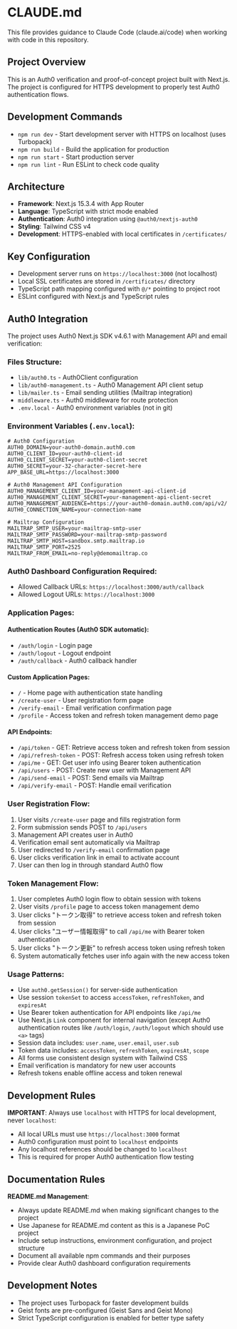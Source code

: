 # CLAUDE.md

This file provides guidance to Claude Code (claude.ai/code) when working with code in this repository.

## Project Overview

This is an Auth0 verification and proof-of-concept project built with Next.js. The project is configured for HTTPS development to properly test Auth0 authentication flows.

## Development Commands

- `npm run dev` - Start development server with HTTPS on localhost (uses Turbopack)
- `npm run build` - Build the application for production
- `npm run start` - Start production server
- `npm run lint` - Run ESLint to check code quality

## Architecture

- **Framework**: Next.js 15.3.4 with App Router
- **Language**: TypeScript with strict mode enabled
- **Authentication**: Auth0 integration using `@auth0/nextjs-auth0`
- **Styling**: Tailwind CSS v4
- **Development**: HTTPS-enabled with local certificates in `/certificates/`

## Key Configuration

- Development server runs on `https://localhost:3000` (not localhost)
- Local SSL certificates are stored in `/certificates/` directory
- TypeScript path mapping configured with `@/*` pointing to project root
- ESLint configured with Next.js and TypeScript rules

## Auth0 Integration

The project uses Auth0 Next.js SDK v4.6.1 with Management API and email verification:

### Files Structure:

- `lib/auth0.ts` - Auth0Client configuration
- `lib/auth0-management.ts` - Auth0 Management API client setup
- `lib/mailer.ts` - Email sending utilities (Mailtrap integration)
- `middleware.ts` - Auth0 middleware for route protection
- `.env.local` - Auth0 environment variables (not in git)

### Environment Variables (`.env.local`):

```
# Auth0 Configuration
AUTH0_DOMAIN=your-auth0-domain.auth0.com
AUTH0_CLIENT_ID=your-auth0-client-id
AUTH0_CLIENT_SECRET=your-auth0-client-secret
AUTH0_SECRET=your-32-character-secret-here
APP_BASE_URL=https://localhost:3000

# Auth0 Management API Configuration
AUTH0_MANAGEMENT_CLIENT_ID=your-management-api-client-id
AUTH0_MANAGEMENT_CLIENT_SECRET=your-management-api-client-secret
AUTH0_MANAGEMENT_AUDIENCE=https://your-auth0-domain.auth0.com/api/v2/
AUTH0_CONNECTION_NAME=your-connection-name

# Mailtrap Configuration
MAILTRAP_SMTP_USER=your-mailtrap-smtp-user
MAILTRAP_SMTP_PASSWORD=your-mailtrap-smtp-password
MAILTRAP_SMTP_HOST=sandbox.smtp.mailtrap.io
MAILTRAP_SMTP_PORT=2525
MAILTRAP_FROM_EMAIL=no-reply@demomailtrap.co
```

### Auth0 Dashboard Configuration Required:

- Allowed Callback URLs: `https://localhost:3000/auth/callback`
- Allowed Logout URLs: `https://localhost:3000`

### Application Pages:

#### Authentication Routes (Auth0 SDK automatic):

- `/auth/login` - Login page
- `/auth/logout` - Logout endpoint
- `/auth/callback` - Auth0 callback handler

#### Custom Application Pages:

- `/` - Home page with authentication state handling
- `/create-user` - User registration form page
- `/verify-email` - Email verification confirmation page
- `/profile` - Access token and refresh token management demo page

#### API Endpoints:

- `/api/token` - GET: Retrieve access token and refresh token from session
- `/api/refresh-token` - POST: Refresh access token using refresh token
- `/api/me` - GET: Get user info using Bearer token authentication
- `/api/users` - POST: Create new user with Management API
- `/api/send-email` - POST: Send emails via Mailtrap
- `/api/verify-email` - POST: Handle email verification

### User Registration Flow:

1. User visits `/create-user` page and fills registration form
2. Form submission sends POST to `/api/users`
3. Management API creates user in Auth0
4. Verification email sent automatically via Mailtrap
5. User redirected to `/verify-email` confirmation page
6. User clicks verification link in email to activate account
7. User can then log in through standard Auth0 flow

### Token Management Flow:

1. User completes Auth0 login flow to obtain session with tokens
2. User visits `/profile` page to access token management demo
3. User clicks "トークン取得" to retrieve access token and refresh token from session
4. User clicks "ユーザー情報取得" to call `/api/me` with Bearer token authentication
5. User clicks "トークン更新" to refresh access token using refresh token
6. System automatically fetches user info again with the new access token

### Usage Patterns:

- Use `auth0.getSession()` for server-side authentication
- Use session `tokenSet` to access `accessToken`, `refreshToken`, and `expiresAt`
- Use Bearer token authentication for API endpoints like `/api/me`
- Use Next.js `Link` component for internal navigation (except Auth0 authentication routes like `/auth/login`, `/auth/logout` which should use `<a>` tags)
- Session data includes: `user.name`, `user.email`, `user.sub`
- Token data includes: `accessToken`, `refreshToken`, `expiresAt`, `scope`
- All forms use consistent design system with Tailwind CSS
- Email verification is mandatory for new user accounts
- Refresh tokens enable offline access and token renewal

## Development Rules

**IMPORTANT**: Always use `localhost` with HTTPS for local development, never `localhost`:

- All local URLs must use `https://localhost:3000` format
- Auth0 configuration must point to `localhost` endpoints
- Any localhost references should be changed to `localhost`
- This is required for proper Auth0 authentication flow testing

## Documentation Rules

**README.md Management**:

- Always update README.md when making significant changes to the project
- Use Japanese for README.md content as this is a Japanese PoC project
- Include setup instructions, environment configuration, and project structure
- Document all available npm commands and their purposes
- Provide clear Auth0 dashboard configuration requirements

## Development Notes

- The project uses Turbopack for faster development builds
- Geist fonts are pre-configured (Geist Sans and Geist Mono)
- Strict TypeScript configuration is enabled for better type safety
